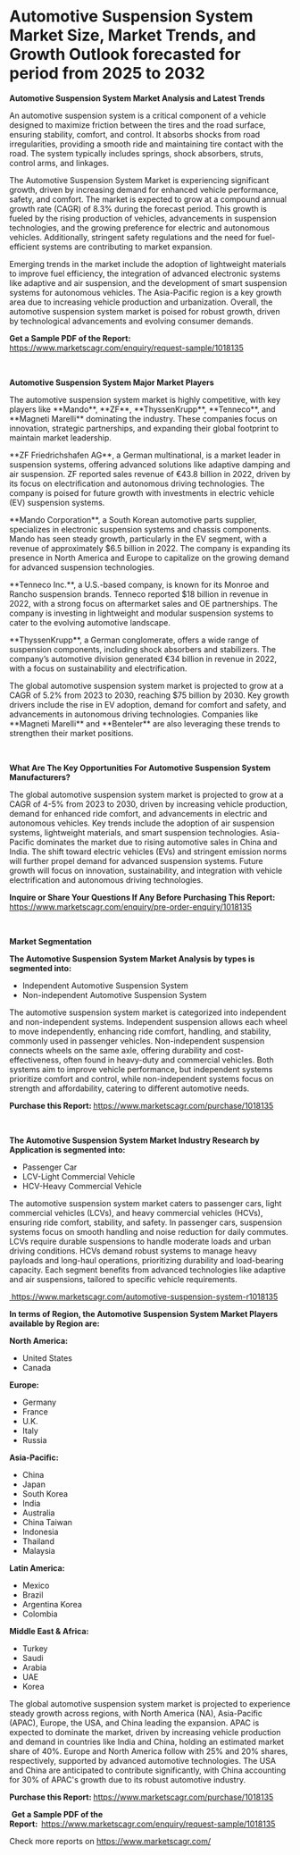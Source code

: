 <p><h1>Automotive Suspension System Market Size, Market Trends, and Growth Outlook forecasted for period from 2025 to 2032</h1></p><p><strong>Automotive Suspension System Market Analysis and Latest Trends</strong></p>
<p><p>An automotive suspension system is a critical component of a vehicle designed to maximize friction between the tires and the road surface, ensuring stability, comfort, and control. It absorbs shocks from road irregularities, providing a smooth ride and maintaining tire contact with the road. The system typically includes springs, shock absorbers, struts, control arms, and linkages.</p><p>The Automotive Suspension System Market is experiencing significant growth, driven by increasing demand for enhanced vehicle performance, safety, and comfort. The market is expected to grow at a compound annual growth rate (CAGR) of 8.3% during the forecast period. This growth is fueled by the rising production of vehicles, advancements in suspension technologies, and the growing preference for electric and autonomous vehicles. Additionally, stringent safety regulations and the need for fuel-efficient systems are contributing to market expansion.</p><p>Emerging trends in the market include the adoption of lightweight materials to improve fuel efficiency, the integration of advanced electronic systems like adaptive and air suspension, and the development of smart suspension systems for autonomous vehicles. The Asia-Pacific region is a key growth area due to increasing vehicle production and urbanization. Overall, the automotive suspension system market is poised for robust growth, driven by technological advancements and evolving consumer demands.</p></p>
<p><strong>Get a Sample PDF of the Report:&nbsp;</strong> <a href="https://www.marketscagr.com/enquiry/request-sample/1018135?utm_campaign=2008&utm_medium=2&utm_source=Github&utm_content=ia&utm_term=23012025&utm_id=automotive-suspension-system">https://www.marketscagr.com/enquiry/request-sample/1018135</a></p>
<p>&nbsp;</p>
<p><strong>Automotive Suspension System Major Market Players</strong></p>
<p><p>The automotive suspension system market is highly competitive, with key players like **Mando**, **ZF**, **ThyssenKrupp**, **Tenneco**, and **Magneti Marelli** dominating the industry. These companies focus on innovation, strategic partnerships, and expanding their global footprint to maintain market leadership.</p><p>**ZF Friedrichshafen AG**, a German multinational, is a market leader in suspension systems, offering advanced solutions like adaptive damping and air suspension. ZF reported sales revenue of €43.8 billion in 2022, driven by its focus on electrification and autonomous driving technologies. The company is poised for future growth with investments in electric vehicle (EV) suspension systems.</p><p>**Mando Corporation**, a South Korean automotive parts supplier, specializes in electronic suspension systems and chassis components. Mando has seen steady growth, particularly in the EV segment, with a revenue of approximately $6.5 billion in 2022. The company is expanding its presence in North America and Europe to capitalize on the growing demand for advanced suspension technologies.</p><p>**Tenneco Inc.**, a U.S.-based company, is known for its Monroe and Rancho suspension brands. Tenneco reported $18 billion in revenue in 2022, with a strong focus on aftermarket sales and OE partnerships. The company is investing in lightweight and modular suspension systems to cater to the evolving automotive landscape.</p><p>**ThyssenKrupp**, a German conglomerate, offers a wide range of suspension components, including shock absorbers and stabilizers. The company’s automotive division generated €34 billion in revenue in 2022, with a focus on sustainability and electrification.</p><p>The global automotive suspension system market is projected to grow at a CAGR of 5.2% from 2023 to 2030, reaching $75 billion by 2030. Key growth drivers include the rise in EV adoption, demand for comfort and safety, and advancements in autonomous driving technologies. Companies like **Magneti Marelli** and **Benteler** are also leveraging these trends to strengthen their market positions.</p></p>
<p>&nbsp;</p>
<p><strong>What Are The Key Opportunities For Automotive Suspension System Manufacturers?</strong></p>
<p><p>The global automotive suspension system market is projected to grow at a CAGR of 4-5% from 2023 to 2030, driven by increasing vehicle production, demand for enhanced ride comfort, and advancements in electric and autonomous vehicles. Key trends include the adoption of air suspension systems, lightweight materials, and smart suspension technologies. Asia-Pacific dominates the market due to rising automotive sales in China and India. The shift toward electric vehicles (EVs) and stringent emission norms will further propel demand for advanced suspension systems. Future growth will focus on innovation, sustainability, and integration with vehicle electrification and autonomous driving technologies.</p></p>
<p><strong>Inquire or Share Your Questions If Any Before Purchasing This Report:</strong> <a href="https://www.marketscagr.com/enquiry/pre-order-enquiry/1018135?utm_campaign=2008&utm_medium=2&utm_source=Github&utm_content=ia&utm_term=23012025&utm_id=automotive-suspension-system">https://www.marketscagr.com/enquiry/pre-order-enquiry/1018135</a></p>
<p>&nbsp;</p>
<p><strong>Market Segmentation</strong></p>
<p><strong>The Automotive Suspension System Market Analysis by types is segmented into:</strong></p>
<p><ul><li>Independent Automotive Suspension System</li><li>Non-independent Automotive Suspension System</li></ul></p>
<p><p>The automotive suspension system market is categorized into independent and non-independent systems. Independent suspension allows each wheel to move independently, enhancing ride comfort, handling, and stability, commonly used in passenger vehicles. Non-independent suspension connects wheels on the same axle, offering durability and cost-effectiveness, often found in heavy-duty and commercial vehicles. Both systems aim to improve vehicle performance, but independent systems prioritize comfort and control, while non-independent systems focus on strength and affordability, catering to different automotive needs.</p></p>
<p><strong>Purchase this Report:&nbsp;</strong><a href="https://www.marketscagr.com/purchase/1018135?utm_campaign=2008&utm_medium=2&utm_source=Github&utm_content=ia&utm_term=23012025&utm_id=automotive-suspension-system">https://www.marketscagr.com/purchase/1018135</a></p>
<p>&nbsp;</p>
<p><strong>The Automotive Suspension System Market Industry Research by Application is segmented into:</strong></p>
<p><ul><li>Passenger Car</li><li>LCV-Light Commercial Vehicle</li><li>HCV-Heavy Commercial Vehicle</li></ul></p>
<p><p>The automotive suspension system market caters to passenger cars, light commercial vehicles (LCVs), and heavy commercial vehicles (HCVs), ensuring ride comfort, stability, and safety. In passenger cars, suspension systems focus on smooth handling and noise reduction for daily commutes. LCVs require durable suspensions to handle moderate loads and urban driving conditions. HCVs demand robust systems to manage heavy payloads and long-haul operations, prioritizing durability and load-bearing capacity. Each segment benefits from advanced technologies like adaptive and air suspensions, tailored to specific vehicle requirements.</p></p>
<p><a href="https://www.marketscagr.com/automotive-suspension-system-r1018135?utm_campaign=2008&utm_medium=2&utm_source=Github&utm_content=ia&utm_term=23012025&utm_id=automotive-suspension-system">&nbsp;https://www.marketscagr.com/automotive-suspension-system-r1018135</a></p>
<p><strong>In terms of Region, the Automotive Suspension System Market Players available by Region are:</strong></p>
<p>
    <p> <strong> North America: </strong>
        <ul>
            <li>United States</li>
            <li>Canada</li>
        </ul>
        </p> 
    <p> <strong> Europe: </strong>
        <ul>
            <li>Germany</li>
            <li>France</li>
            <li>U.K.</li>
            <li>Italy</li>
            <li>Russia</li>
        </ul>
        </p> 
    <p> <strong> Asia-Pacific: </strong>
        <ul>
            <li>China</li>
            <li>Japan</li>
            <li>South Korea</li>
            <li>India</li>
            <li>Australia</li>
            <li>China Taiwan</li>
            <li>Indonesia</li>
            <li>Thailand</li>
            <li>Malaysia</li>
        </ul>
        </p> 
    <p> <strong> Latin America: </strong>
        <ul>
            <li>Mexico</li>
            <li>Brazil</li>
            <li>Argentina Korea</li>
            <li>Colombia</li>
        </ul>
        </p> 
    <p> <strong> Middle East & Africa: </strong>
        <ul>
            <li>Turkey</li>
            <li>Saudi</li>
            <li>Arabia</li>
            <li>UAE</li>
            <li>Korea</li>
        </ul>
    </p>
    </p>
<p><p>The global automotive suspension system market is projected to experience steady growth across regions, with North America (NA), Asia-Pacific (APAC), Europe, the USA, and China leading the expansion. APAC is expected to dominate the market, driven by increasing vehicle production and demand in countries like India and China, holding an estimated market share of 40%. Europe and North America follow with 25% and 20% shares, respectively, supported by advanced automotive technologies. The USA and China are anticipated to contribute significantly, with China accounting for 30% of APAC's growth due to its robust automotive industry.</p></p>
<p><strong>Purchase this Report: </strong><a href="https://www.marketscagr.com/purchase/1018135?utm_campaign=2008&utm_medium=2&utm_source=Github&utm_content=ia&utm_term=23012025&utm_id=automotive-suspension-system">https://www.marketscagr.com/purchase/1018135</a></p>
<p>&nbsp;<strong>Get a Sample PDF of the Report:&nbsp;&nbsp;</strong><a href="https://www.marketscagr.com/enquiry/request-sample/1018135?utm_campaign=2008&utm_medium=2&utm_source=Github&utm_content=ia&utm_term=23012025&utm_id=automotive-suspension-system">https://www.marketscagr.com/enquiry/request-sample/1018135</a></p>
<p><strong></strong></p>
<p>Check more reports on <a href="https://www.marketscagr.com/?utm_campaign=2008&utm_medium=2&utm_source=Github&utm_content=ia&utm_term=23012025&utm_id=automotive-suspension-system">https://www.marketscagr.com/</a></p>